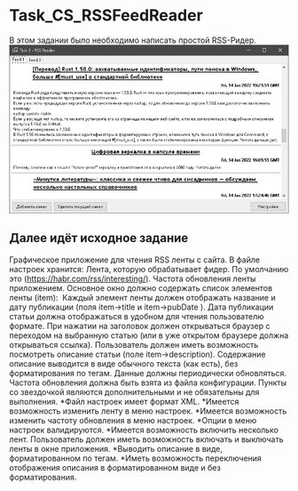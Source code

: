 # Task_CS_RSSFeedReader

В этом задании было необходимо написать простой RSS-Ридер.
![Скриншот приложения](https://raw.githubusercontent.com/K1mer/Task_CS_RSSFeedReader/main/Screen1.png)

## Далее идёт исходное задание

Графическое приложение для чтения RSS ленты с сайта.
В файле настроек хранится:
Лента, которую обрабатывает фидер. По умолчанию это (https://habr.com/rss/interesting/).
Частота обновления ленты приложением.
Основное окно должно содержать список элементов ленты (item): 
Каждый элемент ленты должен отображать название и дату публикации (поля item->title и item->pubDate ). Дата публикации статьи должна отображаться в удобном для чтения пользователю формате.
При нажатии на заголовок должен открываться браузер с переходом на выбранную статью (или в уже открытом браузере должна открываться ссылка).
Пользователь должен иметь возможность посмотреть описание статьи 
(поле item->description). Содержание описание выводится в виде обычного текста (как есть), без форматирования по тегам.
Данные должны периодически обновляться. Частота обновления должна быть взята из файла конфигурации.
Пункты со звездочкой являются дополнительными и не обязательны для выполнения.
  *Файл настроек имеет формат XML.
  *Имеется возможность изменить ленту в меню настроек.
  *Имеется возможность изменить частоту обновления в меню настроек.
  *Опции в меню настроек валидируются.
  *Имеется возможность включить несколько лент. Пользователь должен иметь возможность включать и выключать ленты в окне приложения.
  *Выводить описание в виде, форматированном по тегам.
  *Иметь возможность переключения отображения описания в форматированном виде и без форматирования.
